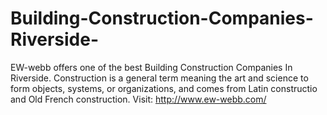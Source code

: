 # Building-Construction-Companies-Riverside-
EW-webb offers one of the best Building Construction Companies In Riverside. Construction is a general term meaning the art and science to form objects, systems, or organizations, and comes from Latin constructio and Old French construction. Visit: http://www.ew-webb.com/
